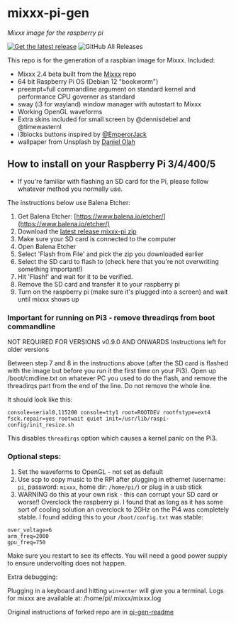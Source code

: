 # mixxx-pi-gen

_Mixxx image for the raspberry pi_

 [![Get the latest release](https://img.shields.io/github/release-date/fayaaz/mixxx-pi-gen)](https://github.com/fayaaz/mixxx-pi-gen/releases/latest)
![GitHub All Releases](https://img.shields.io/github/downloads/fayaaz/mixxx-pi-gen/total)

This repo is for the generation of a raspbian image for Mixxx.
Included:
- Mixxx 2.4 beta built from the [Mixxx](https://mixxx.org) repo
- 64 bit Raspberry Pi OS (Debian 12 "bookworm")
- preempt=full commandline argument on standard kernel and performance CPU governer as standard
- sway (i3 for wayland) window manager with autostart to Mixxx
- Working OpenGL waveforms
- Extra skins included for small screen by @dennisdebel and @timewasternl
- i3blocks buttons inspired by [@EmperorJack](https://github.com/EmperorJack/mixxx-pi-config)
- wallpaper from Unsplash by [Daniel Olah](https://unsplash.com/@danesduet?utm_content=creditCopyText&utm_medium=referral&utm_source=unsplash)

## How to install on your Raspberry Pi 3/4/400/5

- If you're familiar with flashing an SD card for the Pi, please follow whatever method you normally use. 

The instructions below use Balena Etcher:

1. Get Balena Etcher: [https://www.balena.io/etcher/](https://www.balena.io/etcher/)
2. Download the [latest release mixxx-pi zip](https://github.com/fayaaz/mixxx-pi-gen/releases/latest)
3. Make sure your SD card is connected to the computer
4. Open Balena Etcher
5. Select 'Flash from File' and pick the zip you downloaded earlier
6. Select the SD card to flash to (check here that you're not overwriting something important!)
7. Hit 'Flash!' and wait for it to be verified.
8. Remove the SD card and transfer it to your raspberry pi
9. Turn on the raspberry pi (make sure it's plugged into a screen) and wait until mixxx shows up

### Important for running on Pi3 - remove threadirqs from boot commandline
NOT REQUIRED FOR VERSIONS v0.9.0 AND ONWARDS
Instructions left for older versions

Between step 7 and 8 in the instructions above (after the SD card is flashed with the image but before you run it the first time on your Pi3). Open up /boot/cmdline.txt on whatever PC you used to do the flash, and remove the threadirqs part from the end of the line. Do not remove the whole line.

It should look like this:
```
console=serial0,115200 console=tty1 root=ROOTDEV rootfstype=ext4 fsck.repair=yes rootwait quiet init=/usr/lib/raspi-config/init_resize.sh
```

This disables `threadirqs` option which causes a kernel panic on the Pi3.

### Optional steps:

1. Set the waveforms to OpenGL - not set as default
2. Use scp to copy music to the RPI after plugging in ethernet (username: `pi`, password: `mixxx`, home dir: `/home/pi/`) or plug in a usb stick
3. WARNING do this at your own risk - this can corrupt your SD card or worse!! 
Overclock the raspberry pi. I found that as long as it has some sort
of cooling solution an overclock to 2GHz on the Pi4 was completely stable. 
I found adding this to your `/boot/config.txt` was stable:

```
over_voltage=6
arm_freq=2000
gpu_freq=750
```

Make sure you restart to see its effects. You will need a good power supply to ensure undervolting does not happen.

Extra debugging:

Plugging in a keyboard and hitting `win+enter` will give you a terminal.
Logs for mixxx are available at: /home/pi/.mixxx/mixxx.log

Original instructions of forked repo are in [pi-gen-readme](pi-gen-readme.md)
